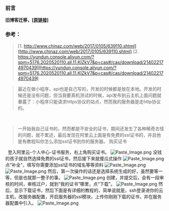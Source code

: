 ### 前言

**旧博客迁移，[\[原链接\]]**

### 参考：

>[1. http://www.chinaz.com/web/2017/0105/639110.shtml](http://www.chinaz.com/web/2017/0105/639110.shtml)
[2. https://yundun.console.aliyun.com/?spm=5176.2020520110.all.11.KlZkV7&p=cas#/cas/download/214022174970439](https://yundun.console.aliyun.com/?spm=5176.2020520110.all.11.KlZkV7&p=cas#/cas/download/214022174970439)

>最近在做小程序，api也是自己写的，开发的时候都是放在本地。开发的时候还是没有问题，但当我要真机测试的时候，api发布到云主机上面问题就暴露了：小程序只能请求https协议的站点，然而我的服务器是走http协议的。


 
>一开始我自己证书的，然而都是不安全的证书，期间还发生了各种稀奇古怪的问题，就不累述，最后发现在阿里云上面是有免费的ssl证书的，并且他是有教程叫你怎么添加ssl证书到你的服务器。
购买证书
 

 
登入阿里云-个人中心-证书服务，右上角购买证书。
![Paste_Image.png](http://upload-images.jianshu.io/upload_images/2838289-519c73c4a13c5ec5.png?imageMogr2/auto-orient/strip%7CimageView2/2/w/1240)
没钱的孩子就自然选择免费的ssl证书，然后接下来就傻瓜式操作
![Paste_Image.png](http://upload-images.jianshu.io/upload_images/2838289-16bc095e22409eac.png?imageMogr2/auto-orient/strip%7CimageView2/2/w/1240)
点“补全”，填写你需要添加ssl证书的域名等等资料
![Paste_Image.png](http://upload-images.jianshu.io/upload_images/2838289-0f0ad865983d6e5c.png?imageMogr2/auto-orient/strip%7CimageView2/2/w/1240)
![Paste_Image.png](http://upload-images.jianshu.io/upload_images/2838289-10deadb7601b2fd3.png?imageMogr2/auto-orient/strip%7CimageView2/2/w/1240)
然后，第一次操作的话还是选择系统生成的好，虽然要等一等，但是也就那一整子的事。
![Paste_Image.png](http://upload-images.jianshu.io/upload_images/2838289-b38a5977ea7e9a57.png?imageMogr2/auto-orient/strip%7CimageView2/2/w/1240)
创建，并提交后，会有一段审核的时间，审核过户，就到“我的证书”哪里，点“下载”。
![Paste_Image.png](http://upload-images.jianshu.io/upload_images/2838289-34c60edf2a01eb50.png?imageMogr2/auto-orient/strip%7CimageView2/2/w/1240)
然后，显示下载证书，然后下面是有详细的教程的，简单说就是，ssh登录进你的云主机，改服务器配置，开启服务器的ssl模块，上传你刚刚下载的证书，并在服务器配置中引入。
![Paste_Image.png](http://upload-images.jianshu.io/upload_images/2838289-8a2f82bb936315a4.png?imageMogr2/auto-orient/strip%7CimageView2/2/w/1240)

[\[原链接\]]:https://www.jianshu.com/p/301207261e65
